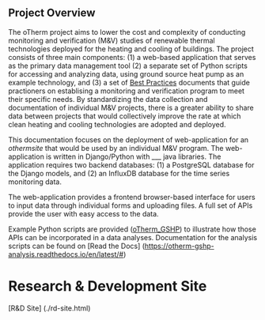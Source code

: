 ## Project Overview
The oTherm project aims to lower the cost and complexity of conducting monitoring and verification (M&V) studies of renewable thermal technologies deployed for the heating and cooling of buildings.   The project consists of three main components:  (1) a web-based application that serves as the primary data management tool (2) a separate set of Python scripts for accessing and analyzing data, using ground source heat pump as an example technology, and (3) a set of [Best Practices](https://unh.box.com/s/v6ru037omhz54obywmk4apkzk1jsvu14) documents that guide practioners on establising a monitoring and verification program to meet their specific needs.   By standardizing the data collection and documentation of individual M&V projects, there is a greater ability to share data between projects that would collectively improve the rate at which clean heating and cooling technologies are adopted and deployed. 

This documentation focuses on the deployment of web-application for an *othermsite* that would be used by an individual M&V program. The web-application is written in Django/Python with ___ java libraries.   The application requires two backend databases: (1) a PostgreSQL database for the Django models, and (2) an InfluxDB database for the time series monitoring data.  

The web-application provides a frontend browser-based interface for users to input data through individual forms and uploading files.  A full set of APIs provide the user with easy access to the data.  

Example Python scripts are provided ([oTherm_GSHP](https://github.com/otherm/gshp-analysis)) to illustrate how those APIs can be incorporated in a data analyses.  Documentation for the analysis scripts can be found on [Read the Docs] (https://otherm-gshp-analysis.readthedocs.io/en/latest/#)

# Research & Development Site

[R&D Site] (./rd-site.html)
